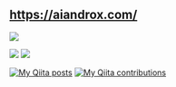 ## https://aiandrox.com/

![](https://github-profile-summary-cards.vercel.app/api/cards/profile-details?username=aiandrox&theme=nord_dark)

![](https://github-profile-summary-cards.vercel.app/api/cards/stats?username=aiandrox&theme=nord_dark)
![](https://github-profile-summary-cards.vercel.app/api/cards/most-commit-language?username=aiandrox&theme=nord_dark)

[![My Qiita posts](https://qiita-badge.apiapi.app/s/aiandrox/posts.svg)](http://qiita.com/aiandrox)
[![My Qiita contributions](https://qiita-badge.apiapi.app/s/aiandrox/contributions.svg)](http://qiita.com/aiandrox)
